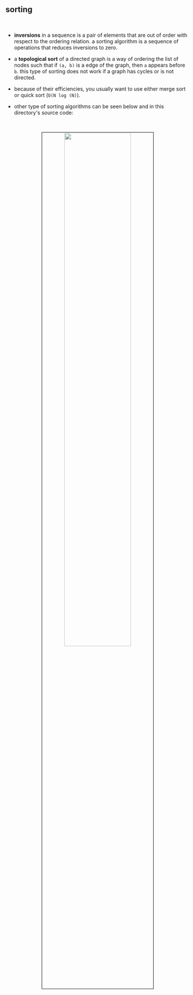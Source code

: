 ## sorting 

<br>

* **inversions** in a sequence is a pair of elements that are out of order with respect to the ordering relation. a sorting algorithm is a sequence of operations that reduces inversions to zero.
  
* a **topological sort** of a directed graph is a way of ordering the list of nodes such that if `(a, b)` is a edge of the graph, then `a` appears before `b`. this type of sorting does not work if a graph has cycles or is not directed.

* because of their efficiencies, you usually want to use either merge sort or quick sort (`O(N log (N)`).

* other type of sorting algorithms can be seen below and in this directory's source code:

<br>

<p align="center">
<img src="https://github.com/go-outside-labs/master-algorithms-py/assets/138340846/7037aee5-9a83-4949-83df-e4c730debea4" width="60%" align="center" style="padding:1px;border:1px solid black;">
</p>


